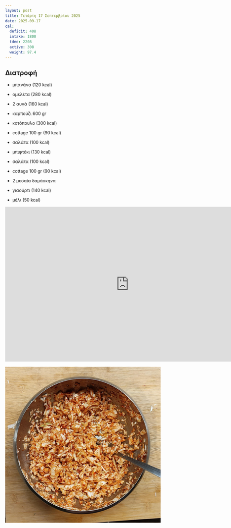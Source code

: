 ```yaml
---
layout: post
title: Τετάρτη 17 Σεπτεμβρίου 2025
date: 2025-09-17
cal:
  deficit: 408
  intake: 1800
  tdee: 2208
  active: 308
  weight: 97.4
---
```

## Διατροφή

- μπανάνα (120 kcal)
- ομελέτα (280 kcal)
- 2 αυγά (160 kcal)

- καρπούζι 600 gr

- κοτόπουλο (300 kcal)
- cottage 100 gr (90 kcal)
- σαλάτα (100 kcal)

- μπιφτέκι (130 kcal)
- σαλάτα (100 kcal)
- cottage 100 gr (90 kcal)
- 2 μεσαία δαμάσκηνα

- γιαούρτι (140 kcal)
- μέλι (50 kcal)


<iframe width="800" height="500" src="https://www.youtube.com/embed/f3TlmcA48b8" frameborder="0" allow="accelerometer; autoplay; clipboard-write; encrypted-media; gyroscope; picture-in-picture" allowfullscreen></iframe>



![pic](/pics/2025-09-17/1.jpg)<br>

